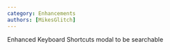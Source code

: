 ```yaml
---
category: Enhancements
authors: [MikesGlitch]
---
```


Enhanced Keyboard Shortcuts modal to be searchable
